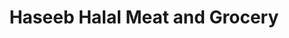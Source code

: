 ---
title: "Haseeb Halal Meat and Grocery"
url: /derby/haseeb-halal-meat-and-grocery/
shop: convenience
---